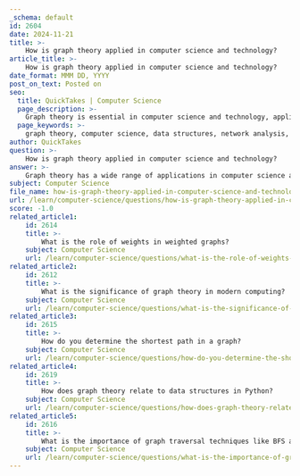 ```yaml
---
_schema: default
id: 2604
date: 2024-11-21
title: >-
    How is graph theory applied in computer science and technology?
article_title: >-
    How is graph theory applied in computer science and technology?
date_format: MMM DD, YYYY
post_on_text: Posted on
seo:
  title: QuickTakes | Computer Science
  page_description: >-
    Graph theory is essential in computer science and technology, applied in data structures, network analysis, algorithm design, data mining, cryptography, computer graphics, electronic circuit design, optimization problems, machine learning, and artificial intelligence.
  page_keywords: >-
    graph theory, computer science, data structures, network analysis, algorithm design, data mining, cryptography, computer graphics, electronic circuit design, optimization problems, machine learning, artificial intelligence
author: QuickTakes
question: >-
    How is graph theory applied in computer science and technology?
answer: >-
    Graph theory has a wide range of applications in computer science and technology, making it a fundamental area of study for various fields. Here are some key applications:\n\n1. **Data Structures**: Graphs serve as essential data structures in computer science. They consist of vertices (or nodes) and edges (or links), allowing for the representation of complex relationships between data points. Common representations include adjacency lists and adjacency matrices.\n\n2. **Network Analysis**: Graph theory is crucial for analyzing networks, such as social networks, communication networks, and transportation systems. It helps in understanding the structure and dynamics of these networks, including connectivity, centrality, and clustering.\n\n3. **Algorithm Design**: Many algorithms in computer science are based on graph theory. For instance, algorithms for finding the shortest path (like Dijkstra's and Bellman-Ford), detecting cycles, and finding minimum spanning trees (like Prim's and Kruskal's) are all grounded in graph concepts.\n\n4. **Data Mining**: Graphs are used in data mining to model relationships between data points. Techniques such as clustering of web documents and recommendation systems often utilize graph-based approaches to identify patterns and connections.\n\n5. **Cryptography**: Graph theory plays a role in cryptography, particularly in the design of secure communication protocols. Concepts such as graph traversal and connectivity can be applied to enhance security measures.\n\n6. **Computer Graphics**: In computer graphics, graphs are used to represent and manipulate visual data. For example, scene graphs are used to manage the spatial relationships between objects in a 3D environment.\n\n7. **Electronic Circuit Design**: Graph theory is applied in the simplification and analysis of electronic circuits. The components of a circuit can be represented as a graph, allowing for efficient analysis and optimization.\n\n8. **Optimization Problems**: Many optimization problems can be modeled using graphs, such as the traveling salesman problem and network flow problems. Graph theory provides the tools to find optimal solutions in these contexts.\n\n9. **Machine Learning**: In machine learning, graph-based methods are used for tasks such as semi-supervised learning and community detection, where the relationships between data points are crucial for model performance.\n\n10. **Artificial Intelligence**: Graphs are used in AI for representing knowledge bases and reasoning about relationships between entities, which is essential for tasks like natural language processing and semantic web applications.\n\nIn summary, graph theory is a versatile tool in computer science, providing a framework for modeling, analyzing, and solving a variety of problems across different domains. Its applications are integral to the development of algorithms, data structures, and systems that underpin modern technology.
subject: Computer Science
file_name: how-is-graph-theory-applied-in-computer-science-and-technology.md
url: /learn/computer-science/questions/how-is-graph-theory-applied-in-computer-science-and-technology
score: -1.0
related_article1:
    id: 2614
    title: >-
        What is the role of weights in weighted graphs?
    subject: Computer Science
    url: /learn/computer-science/questions/what-is-the-role-of-weights-in-weighted-graphs
related_article2:
    id: 2612
    title: >-
        What is the significance of graph theory in modern computing?
    subject: Computer Science
    url: /learn/computer-science/questions/what-is-the-significance-of-graph-theory-in-modern-computing
related_article3:
    id: 2615
    title: >-
        How do you determine the shortest path in a graph?
    subject: Computer Science
    url: /learn/computer-science/questions/how-do-you-determine-the-shortest-path-in-a-graph
related_article4:
    id: 2619
    title: >-
        How does graph theory relate to data structures in Python?
    subject: Computer Science
    url: /learn/computer-science/questions/how-does-graph-theory-relate-to-data-structures-in-python
related_article5:
    id: 2616
    title: >-
        What is the importance of graph traversal techniques like BFS and DFS?
    subject: Computer Science
    url: /learn/computer-science/questions/what-is-the-importance-of-graph-traversal-techniques-like-bfs-and-dfs
---
```


&nbsp;
